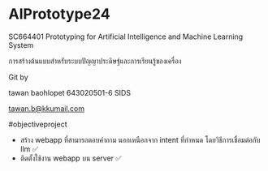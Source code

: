 # AIPrototype24
SC664401	Prototyping for Artificial Intelligence and Machine Learning System

การสร้างต้นแบบสำหรับระบบปัญญาประดิษฐ์และการเรียนรู้ของเครื่อง

Git by

tawan baohlopet 643020501-6 SIDS 

<tawan.b@kkumail.com>

#objectiveproject
- สร้าง webapp  ที่สามารถตอบคำถาม นอกเหนือกจาก intent ที่กำหนด โดยวิธีการเชื่อมต่อกับ llm :white_check_mark:
- ติดตั้งใช้งาน webapp บน server :white_check_mark:
